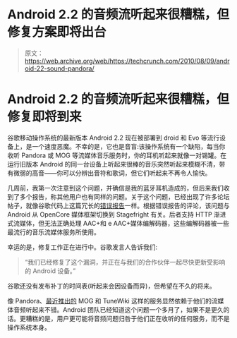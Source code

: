 # Android 2.2 的音频流听起来很糟糕，但修复方案即将出台 

> 原文：<https://web.archive.org/web/https://techcrunch.com/2010/08/09/android-22-sound-pandora/>

# Android 2.2 的音频流听起来很糟糕，但修复即将到来

谷歌移动操作系统的最新版本 Android 2.2 现在被部署到 droid 和 Evo 等流行设备上，是一个速度恶魔。不幸的是，它也是音盲:该操作系统有一个缺陷，每当你收听 Pandora 或 MOG 等流媒体音乐服务时，你的耳机听起来就像一对锡罐。在运行旧版本 Android 的同一台设备上听起来很棒的音乐突然听起来模糊不清，带有微弱的高音——你可以分辨出音符和歌词，但它们听起来不再令人愉快。

几周前，我第一次注意到这个问题，并确信是我的蓝牙耳机造成的，但后来我们收到了多个报告，称其他用户也有同样的问题。关于这个问题，已经出现了许多论坛帖子，就像谷歌代码上这篇冗长的[错误报告](https://web.archive.org/web/20221006230843/http://code.google.com/p/android/issues/detail?id=9308)一样。根据错误报告的评论，该问题与 Android 从 OpenCore 媒体框架切换到 Stagefright 有关。后者支持 HTTP 渐进式流媒体，但无法正确处理 AAC+和 e AAC+媒体编解码器，这些编解码器被一些最流行的音乐流媒体服务所使用。

幸运的是，修复工作正在进行中。谷歌发言人告诉我们:

> “我们已经修复了这个漏洞，并正在与我们的合作伙伴一起尽快更新受影响的 Android 设备。”

谷歌还没有发布补丁的时间表(听起来会因设备而异)，但希望在不久的将来。

像 Pandora、[最近推出的](https://web.archive.org/web/20221006230843/https://beta.techcrunch.com/2010/07/20/mog-iphone-android/) MOG 和 TuneWiki 这样的服务显然依赖于他们的流媒体音频听起来不错。Android 团队已经知道这个问题一个多月了，如果不是更久的话。更糟糕的是，用户更可能将音频问题归咎于他们正在收听的任何服务，而不是操作系统本身。
